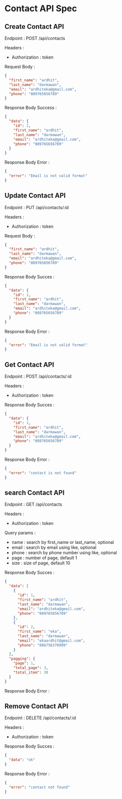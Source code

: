 # Contact API Spec

## Create Contact API

Endpoint : POST /api/contacts

Headers :

- Authorization : token

Request Body :

```json
{
  "first_name": "ardhit",
  "last_name": "darmawan",
  "email": "ardhiteka@gmail.com",
  "phone": "089765656789"
}
```

Response Body Success :

```json
{
  "data": {
    "id": 1,
    "first_name": "ardhit",
    "last_name": "darmawan",
    "email": "ardhiteka@gmail.com",
    "phone": "089765656789"
  }
}
```

Response Body Error :

```json
{
  "error": "Email is not valid format"
}
```

## Update Contact API

Endpoint : PUT /api/contacts/:id

Headers :

- Authorization : token

Request Body :

```json
{
  "first_name": "ardhit",
  "last_name": "darmawan",
  "email": "ardhiteka@gmail.com",
  "phone": "089765656789"
}
```

Response Body Succes :

```json
{
  "data": {
    "id": 1,
    "first_name": "ardhit",
    "last_name": "darmawan",
    "email": "ardhiteka@gmail.com",
    "phone": "089765656789"
  }
}
```

Response Body Error :

```json
{
  "error": "Email is not valid format"
}
```

## Get Contact API

Endpoint : POST /api/contacts/:id

Headers :

- Authorization : token

Response Body Succes :

```json
{
  "data": {
    "id": 1,
    "first_name": "ardhit",
    "last_name": "darmawan",
    "email": "ardhiteka@gmail.com",
    "phone": "089765656789"
  }
}
```

Response Body Error :

```json
{
  "error": "contact is not found"
}
```

## search Contact API

Endpoint : GET /api/contacts

Headers :

- Authorization : token

Query params :

- name : search by first_name or last_name, optional
- email : search by email using like, optional
- phone : search by phone number using like, optional
- page : number of page, default 1
- size : size of page, default 10

Response Body Succes :

```json
{
  "data": [
    {
      "id": 1,
      "first_name": "ardhit",
      "last_name": "darmawan",
      "email": "ardhiteka@gmail.com",
      "phone": "089765656789"
    },
    {
      "id": 2,
      "first_name": "eka",
      "last_name": "darmawan",
      "email": "ekaardhit@gmail.com",
      "phone": "086756378909"
    }
  ],
  "pagging": {
    "page": 1,
    "total_page": 3,
    "total_item": 30
  }
}
```

Response Body Error :

## Remove Contact API

Endpoint : DELETE /api/contacts/:id

Headers :

- Authorization : token

Response Body Succes :

```json
{
  "data": "ok"
}
```

Response Body Error :

```json
{
  "error": "contact not found"
}
```
